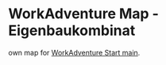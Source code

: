 # WorkAdventure Map - Eigenbaukombinat

own map for [WorkAdventure Start main](https://test.visit.at.wa-test.rc3.cccv.de/_/global/raw.githubusercontent.com/Eigenbaukombinat/workadventuretest/master/main.json).


